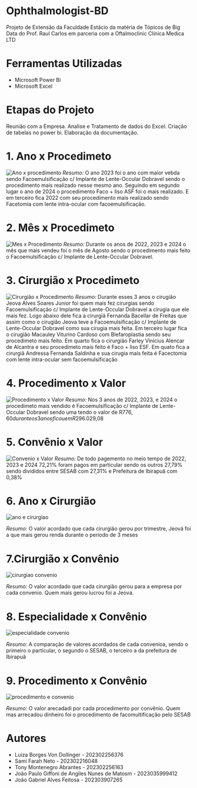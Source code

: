 # Ophthalmologist-BD
Projeto de Extensão da Faculdade Estácio da matéria de Tópicos de Big Data do Prof. Raul Carlos em parceria com a Oftalmoclinic Clinica Medica LTD
# Ferramentas Utilizadas
* Microsoft Power Bi
* Microsoft Excel
# Etapas do Projeto
Reunião com a Empresa. Analise e Tratamento de dados do Excel. Criação de tabelas no power bi. Elaboração da documentação.
# 1. Ano x Procedimeto
![Ano x procedimento](https://github.com/luiza-dollinger/Ophthalmologist-BD/assets/149322559/6751958c-d8e9-4a0f-a129-69a9f55b3245)
*Resumo:* O ano 2023 foi o ano com maior vebda sendo Facoemulsificação c/ Implante de Lente-Occular Dobravel sendo o procedimento mais realizado nesse mesmo ano. Seguindo em segundo lugar o ano de 2024 o procedimento Faco + liso ASF foi o mais realizado. E em terceiro fica 2022 com seu procedimento mais realizado sendo Facetomia com lente intra-ocular com facoemulsificação.

# 2. Mês x Procedimeto
![Mes x Procedimento](https://github.com/luiza-dollinger/Ophthalmologist-BD/assets/149322559/e144792c-c67d-4a10-ab53-81d5238e518a)
*Resumo:* Durante os anos de 2022, 2023 e 2024 o mês que mais vendeu foi o mês de Agosto sendo o procedimento mais feito o Facoemulsificação c/ Implante de Lente-Occular Dobravel.

# 3. Cirurgião x Procedimeto
![Cirurgião x Procedimento](https://github.com/luiza-dollinger/Ophthalmologist-BD/assets/149322559/17af8050-9183-4ebf-966c-ec261853ef71)
*Resumo:* Durante esses 3 anos o cirugião Jeova Alves Soares Junior foi quem mais fez cirurgias sendo Facoemulsificação c/ Implante de Lente-Occular Dobravel a cirugia que ele mais fez. Logo abaixo dele fica a cirurgiã Fernanda Bacellar de Freitas que assim como o cirugião Jeova teve a Facoemulsificação c/ Implante de Lente-Occular Dobravel como sua cirugia mais feita. Em terceiro lugar fica o cirugião Macauley Viturino Cardoso com Blefaroplastia sendo seu procedimeto mais feito. Em quarto fica o cirurgião Farley Vinicius Alencar de Alcantra e seu procedimeto mais feito é Faco + liso ESF. Em quato fica a cirurgiã Andressa Fernanda Saldinha e sua cirugia mais feita é Facectomia com lente intra-ocular sem facoemulsificação

# 4. Procedimento x Valor
![Procedimento x Valor](https://github.com/luiza-dollinger/Ophthalmologist-BD/assets/149322559/d3bc57ca-8468-4f9b-9778-de9d489cf068)
*Resumo:* Nos 3 anos de 2022, 2023, e 2024 o procedimeto mais vendido é Facoemulsificação c/ Implante de Lente-Occular Dobravel sendo uma tendo o valor de R$776,60 durante os 3 anos ficou em R$296.029,08

# 5. Convênio x Valor
![Convenio x Valor](https://github.com/luiza-dollinger/Ophthalmologist-BD/assets/149322559/a89409a4-3c5f-454b-a301-eb93b5246234)
*Resumo:* De todo pagemento no meio tempo de 2022, 2023 e 2024 72,21% foram pagos em particular sendo os outros 27,79% sendo divididos entre SESAB com 27,31% e Prefeitura de Ibirapuã com 0,38%

# 6. Ano x Cirurgião
![ano e cirurgiao](https://github.com/luiza-dollinger/Ophthalmologist-BD/assets/149322559/6b62a3b5-1e4b-4732-83d3-5807e196e0a3)

*Resumo:* O valor acordado que cada cirurgião gerou por trimestre, Jeová foi a que mais gerou renda durante o período de 3 meses

# 7.Cirurgião x Convênio
![cirurgiao convenio](https://github.com/luiza-dollinger/Ophthalmologist-BD/assets/149322559/849c78ae-b845-409c-82a3-84d2a488dbca)

*Resumo:* O valor acordado que cada cirurgião gerou para a empresa por cada convenio. Quem mais gerou lucrou foi a Jeova.

# 8. Especialidade x Convênio
![especialidade convenio](https://github.com/luiza-dollinger/Ophthalmologist-BD/assets/149322559/e2dafe42-a460-490d-8f27-48ae86f32bd2)

*Resumo:* A comparação de valores acordados de cada convenioa, sendo o primeiro o partícular, o segundo o SESAB, o terceiro a da prefeitura de Ibirapuã

# 9. Procedimento x Convênio
![procedimento e convenio](https://github.com/luiza-dollinger/Ophthalmologist-BD/assets/149322559/5646a92b-66b6-4372-b741-ca37895f66c3)

*Resumo:* O valor arecadadi por cada procedimento por convênio. Quem mas arrecadou dinheiro foi o procedimento de facomultificação pelo SESAB

# Autores
* Luiza Borges Von Dollinger - 202302256376
* Sami Farah Neto - 202302216048
* Tony Montenegro Abrantes - 202302256163
* João Paulo Giffoni de Angiles Nunes de Matosm - 2023035999412
* João Gabriel Alves Feitosa - 202303907265 

